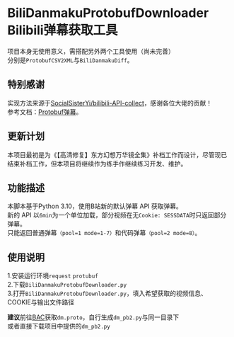 # BiliDanmakuProtobufDownloader Bilibili弹幕获取工具
项目本身无使用意义，需搭配另外两个工具使用（尚未完善）  
分别是`ProtobufCSV2XML`与`BiliDanmakuDiff`。

## 特别感谢
实现方法来源于[SocialSisterYi/bilibili-API-collect](https://github.com/SocialSisterYi/bilibili-API-collect)，感谢各位大佬的贡献！  
参考文档：[Protobuf弹幕](https://socialsisteryi.github.io/bilibili-API-collect/docs/danmaku/danmaku_proto.html)。

## 更新计划
本项目最初是为《【高清修复】东方幻想万华镜全集》补档工作而设计，尽管现已结束补档工作，但本项目将继续作为练手作继续练习开发、维护。

## 功能描述
本脚本基于Python 3.10，使用B站新的默认弹幕 API 获取弹幕。  
新的 API 以`6min`为一个单位加载，部分视频在无`Cookie: SESSDATA`时只返回部分弹幕。  
只能返回普通弹幕`（pool=1 mode=1-7）`和代码弹幕`（pool=2 mode=8）`。

## 使用说明  
1.安装运行环境`request` `protubuf`  
2.下载`BiliDanmakuProtobufDownloader.py`  
3.打开`BiliDanmakuProtobufDownloader.py`，填入希望获取的视频信息、COOKIE与输出文件路径  

**建议**前往[BAC](https://github.com/SocialSisterYi/bilibili-API-collect/blob/master/grpc_api/bilibili/community/service/dm/v1/dm.proto)获取`dm.proto`，自行生成`dm_pb2.py`与同一目录下  
或者直接下载项目中提供的`dm_pb2.py`
